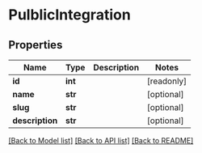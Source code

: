 # PulblicIntegration

## Properties
Name | Type | Description | Notes
------------ | ------------- | ------------- | -------------
**id** | **int** |  | [readonly] 
**name** | **str** |  | [optional] 
**slug** | **str** |  | [optional] 
**description** | **str** |  | [optional] 

[[Back to Model list]](../README.md#documentation-for-models) [[Back to API list]](../README.md#documentation-for-api-endpoints) [[Back to README]](../README.md)


